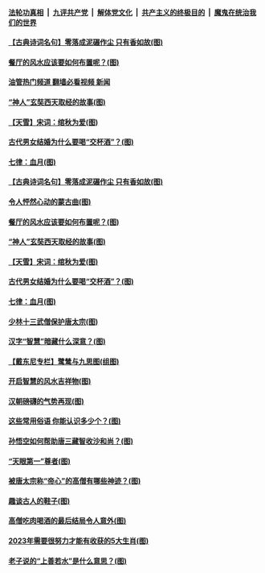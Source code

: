 ####  [法轮功真相](../../../../basic/blob/master/README.md?t=11151431) &nbsp;|&nbsp; [九评共产党](../../../../9ping.md/blob/master/README.md?t=11151431) &nbsp;|&nbsp; [解体党文化](../../../../jtdwh.md/blob/master/README.md?t=11151431)  &nbsp;|&nbsp; [共产主义的终极目的](../../../../gczydzjmd.md/blob/master/README.md?t=11151431) &nbsp;|&nbsp; [魔鬼在统治我们的世界](../../../../mgztzwmdsj.md/blob/master/README.md?t=11151431) 

#### [【古典诗词名句】零落成泥碾作尘 只有香如故(图)](../pages/p7/1020984.md?t=11151431) 

#### [餐厅的风水应该要如何布置呢？(图)](../pages/p7/1018629.md?t=11151431) 

#### [油管热门频道 翻墙必看视频 新闻](http://129.146.143.75:81/youtube.html?11151431)

#### [“神人”玄奘西天取经的故事(图)](../pages/p7/1021336.md?t=11151431) 

#### [【天雪】宋词：绾秋为爱(图)](../pages/p7/1021634.md?t=11151431) 

#### [古代男女结婚为什么要喝“交杯酒”？(图)](../pages/p7/1021356.md?t=11151431) 

#### [七律：血月(图)](../pages/p7/1021602.md?t=11151431) 

#### [【古典诗词名句】零落成泥碾作尘 只有香如故(图)](../pages/p7/1020984.md?t=11151431) 

#### [令人怦然心动的蒙古曲(图)](../pages/p7/1021036.md?t=11151431) 

#### [餐厅的风水应该要如何布置呢？(图)](../pages/p7/1018629.md?t=11151431) 

#### [“神人”玄奘西天取经的故事(图)](../pages/p7/1021336.md?t=11151431) 

#### [【天雪】宋词：绾秋为爱(图)](../pages/p7/1021634.md?t=11151431) 

#### [古代男女结婚为什么要喝“交杯酒”？(图)](../pages/p7/1021356.md?t=11151431) 

#### [七律：血月(图)](../pages/p7/1021602.md?t=11151431) 

#### [少林十三武僧保护唐太宗(图)](../pages/p7/1019890.md?t=11151431) 

#### [汉字“智慧”暗藏什么深意？(图)](../pages/p7/1021437.md?t=11151431) 

#### [【戴东尼专栏】鹭鸶与九思图(组图)](../pages/p7/1011327.md?t=11151431) 

#### [开启智慧的风水吉祥物(图)](../pages/p7/1018627.md?t=11151431) 

#### [汉朝磅礴的气势再现(图)](../pages/p7/1019889.md?t=11151431) 

#### [这些常用俗语 你能认识多少个？(图)](../pages/p7/1021074.md?t=11151431) 

#### [孙悟空如何帮助唐三藏智收沙和尚？(图)](../pages/p7/1019891.md?t=11151431) 

#### [“天眼第一”尊者(图)](../pages/p7/1021264.md?t=11151431) 

#### [被唐太宗称“帝心”的高僧有哪些神迹？(图)](../pages/p7/1021162.md?t=11151431) 

#### [趣谈古人的鞋子(图)](../pages/p7/1020915.md?t=11151431) 

#### [高僧吃肉喝酒的最后结局令人意外(图)](../pages/p7/1021218.md?t=11151431) 

#### [2023年需要很努力才能有收获的5大生肖(图)](../pages/p7/1021067.md?t=11151431) 

#### [老子说的“上善若水”是什么意思？(图)](../pages/p7/1021005.md?t=11151431) 

<img src='http://gfw-breaker.win/goodnews/indexes/p7.md' width='0px' height='0px'/>
